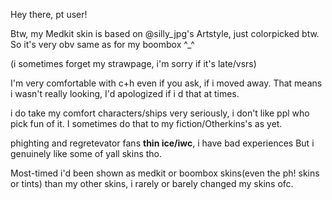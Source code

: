 Hey there, pt user!

Btw, my Medkit skin is based on @silly_jpg's Artstyle, just colorpicked btw. So it's very obv same as for my boombox ^_^

(i sometimes forget my strawpage, i'm sorry if it's late/vsrs)

I'm very comfortable with c+h even if you ask, if i moved away. That means i wasn't really looking, I'd apologized if i d that at times.

i do take my comfort characters/ships very seriously, i don't like ppl who pick fun of it. I sometimes do that to my fiction/Otherkins's as yet.

phighting and regretevator fans <b>thin ice/iwc</b>, i have bad experiences But i genuinely like some of yall skins tho.

Most-timed i'd been shown as medkit or boombox skins(even the ph! skins or tints) than my other skins, i rarely or barely changed my skins ofc.

